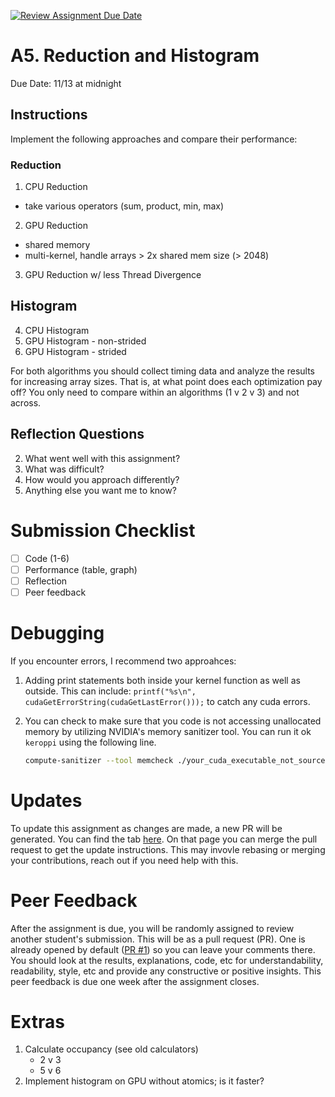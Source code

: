 [![Review Assignment Due Date](https://classroom.github.com/assets/deadline-readme-button-22041afd0340ce965d47ae6ef1cefeee28c7c493a6346c4f15d667ab976d596c.svg)](https://classroom.github.com/a/560MyzRr)
# A5. Reduction and Histogram

Due Date: 11/13 at midnight

## Instructions

Implement the following approaches and compare their performance:

### Reduction

1. CPU Reduction
  - take various operators (sum, product, min, max) 
2. GPU Reduction
  - shared memory
  - multi-kernel, handle arrays > 2x shared mem size (> 2048)
3. GPU Reduction w/ less Thread Divergence

## Histogram

4. CPU Histogram
5. GPU Histogram - non-strided
6. GPU Histogram - strided

For both algorithms
you should collect timing data and analyze the results for increasing
array sizes. That is, at what point does each optimization pay off?
You only need to compare within an algorithms (1 v 2 v 3) and not across.

## Reflection Questions

2. What went well with this assignment?
3. What was difficult?
4. How would you approach differently?
5. Anything else you want me to know?

# Submission Checklist

- [ ] Code (1-6)
- [ ] Performance (table, graph)
- [ ] Reflection
- [ ] Peer feedback

# Debugging

If you encounter errors, I recommend two approahces:

1. Adding print statements both inside your kernel function
   as well as outside.
   This can include: `printf("%s\n", cudaGetErrorString(cudaGetLastError()));`
   to catch any cuda errors.

2. You can check to make sure that you code is not accessing unallocated memory
   by utilizing NVIDIA's memory sanitizer tool.
   You can run it ok `keroppi` using the following line.
   ```sh
   compute-sanitizer --tool memcheck ./your_cuda_executable_not_source
   ```

# Updates

To update this assignment as changes are made,
a new PR will be generated.
You can find the tab [here](../../pulls).
On that page you can merge the pull request to get the update instructions.
This may invovle rebasing or merging your contributions, reach out
if you need help with this.

# Peer Feedback

After the assignment is due,
you will be randomly assigned to review another student's submission.
This will be as a pull request (PR).
One is already opened by default ([PR #1](../../pull/1)) so you can leave your comments there.
You should look at the results, explanations, code, etc for
understandability, readability, style, etc and provide
any constructive or positive insights.
This peer feedback is due one week after the assignment closes.

# Extras

1. Calculate occupancy (see old calculators)
    - 2 v 3
    - 5 v 6
2. Implement histogram on GPU without atomics; is it faster?
